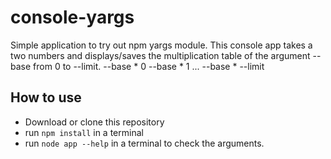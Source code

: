 # console-yargs

Simple application to try out npm yargs module.
This console app takes a two numbers and displays/saves the multiplication table of the argument --base from 0 to --limit.
--base * 0
--base * 1
...
--base * --limit

## How to use
* Download or clone this repository
* run `npm install` in a terminal
* run `node app --help` in a terminal to check the arguments.
